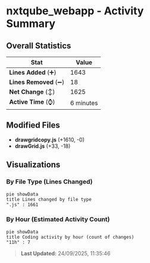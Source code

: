 # nxtqube_webapp - Activity Summary 

## Overall Statistics

| Stat                   | Value                                                             |
| ---------------------- | ----------------------------------------------------------------- |
| **Lines Added** (➕)   | 1643                                          |
| **Lines Removed** (➖) | 18                                        |
| **Net Change** (↕)    | 1625                |
| **Active Time** (⌚)   | 6 minutes |


## Modified Files
- **drawgridcopy.js** (+1610, -0)
- **drawGrid.js** (+33, -18)

## Visualizations

### By File Type (Lines Changed)

```mermaid
pie showData
title Lines changed by file type
".js" : 1661
```

### By Hour (Estimated Activity Count)

```mermaid
pie showData
title Coding activity by hour (count of changes)
"11h" : 7
```


> **Last Updated:** 24/09/2025, 11:35:46